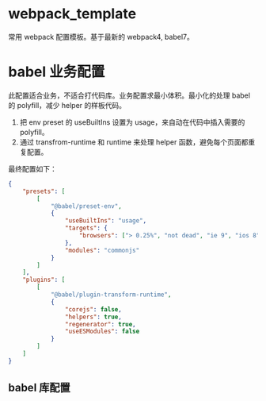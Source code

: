 # webpack_template
常用 webpack 配置模板。基于最新的 webpack4, babel7。

# babel 业务配置

此配置适合业务，不适合打代码库。业务配置求最小体积。最小化的处理 babel 的 polyfill，减少 helper 的样板代码。

1. 把 env preset 的 useBuiltIns 设置为 usage，来自动在代码中插入需要的 polyfill。
2. 通过 transfrom-runtime 和 runtime 来处理 helper 函数，避免每个页面都重复配置。

最终配置如下：
```json
{
    "presets": [
        [
            "@babel/preset-env",
            {
                "useBuiltIns": "usage",
                "targets": {
                    "browsers": ["> 0.25%", "not dead", "ie 9", "ios 8", "android 4.4"]
                },
                "modules": "commonjs"
            }
        ]
    ],
    "plugins": [
        [
            "@babel/plugin-transform-runtime",
            {
                "corejs": false,
                "helpers": true,
                "regenerator": true,
                "useESModules": false
            }
        ]
    ]
}

```

## babel 库配置



